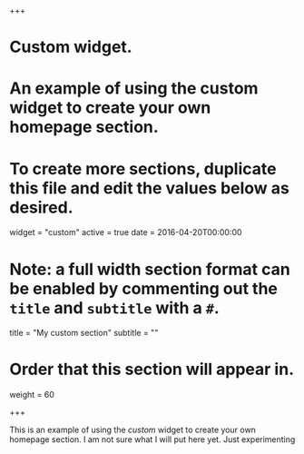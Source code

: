 +++
# Custom widget.
# An example of using the custom widget to create your own homepage section.
# To create more sections, duplicate this file and edit the values below as desired.
widget = "custom"
active = true
date = 2016-04-20T00:00:00

# Note: a full width section format can be enabled by commenting out the `title` and `subtitle` with a `#`.
 title = "My custom section"
 subtitle = ""

# Order that this section will appear in.
weight = 60

+++

This is an example of using the *custom* widget to create your own homepage section.
I am not sure what I will put here yet. Just experimenting

